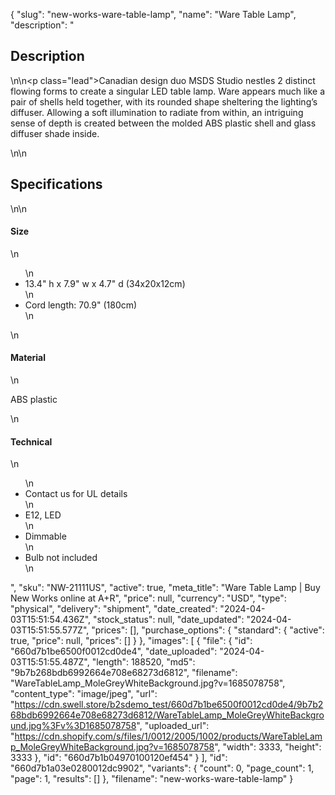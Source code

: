 {
  "slug": "new-works-ware-table-lamp",
  "name": "Ware Table Lamp",
  "description": "<h2>Description</h2>\n<!-- split -->\n<p class=\"lead\">Canadian design duo MSDS Studio nestles 2 distinct flowing forms to create a singular LED table lamp. Ware appears much like a pair of shells held together, with its rounded shape sheltering the lighting’s diffuser. Allowing a soft illumination to radiate from within, an intriguing sense of depth is created between the molded ABS plastic shell and glass diffuser shade inside.</p>\n<!-- split -->\n<h2>Specifications</h2>\n<!-- split -->\n<h4>Size</h4>\n<ul>\n<li>13.4\" h x 7.9\" w x 4.7\" d (34x20x12cm)</li>\n<li>Cord length: 70.9\" (180cm)</li>\n</ul>\n<h4>Material</h4>\n<p>ABS plastic</p>\n<h4>Technical</h4>\n<ul>\n<li>Contact us for UL details</li>\n<li>E12, LED</li>\n<li>Dimmable</li>\n<li>Bulb not included</li>\n</ul>",
  "sku": "NW-21111US",
  "active": true,
  "meta_title": "Ware Table Lamp | Buy New Works online at A+R",
  "price": null,
  "currency": "USD",
  "type": "physical",
  "delivery": "shipment",
  "date_created": "2024-04-03T15:51:54.436Z",
  "stock_status": null,
  "date_updated": "2024-04-03T15:51:55.577Z",
  "prices": [],
  "purchase_options": {
    "standard": {
      "active": true,
      "price": null,
      "prices": []
    }
  },
  "images": [
    {
      "file": {
        "id": "660d7b1be6500f0012cd0de4",
        "date_uploaded": "2024-04-03T15:51:55.487Z",
        "length": 188520,
        "md5": "9b7b268bdb6992664e708e68273d6812",
        "filename": "WareTableLamp_MoleGreyWhiteBackground.jpg?v=1685078758",
        "content_type": "image/jpeg",
        "url": "https://cdn.swell.store/b2sdemo_test/660d7b1be6500f0012cd0de4/9b7b268bdb6992664e708e68273d6812/WareTableLamp_MoleGreyWhiteBackground.jpg%3Fv%3D1685078758",
        "uploaded_url": "https://cdn.shopify.com/s/files/1/0012/2005/1002/products/WareTableLamp_MoleGreyWhiteBackground.jpg?v=1685078758",
        "width": 3333,
        "height": 3333
      },
      "id": "660d7b1b04970100120ef454"
    }
  ],
  "id": "660d7b1a03e0280012dc9902",
  "variants": {
    "count": 0,
    "page_count": 1,
    "page": 1,
    "results": []
  },
  "filename": "new-works-ware-table-lamp"
}